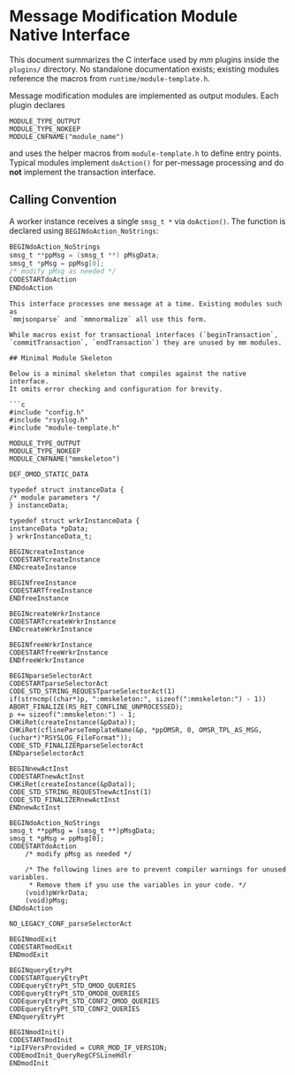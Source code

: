 # Message Modification Module Native Interface

This document summarizes the C interface used by *mm* plugins inside the
`plugins/` directory. No standalone documentation exists; existing
modules reference the macros from `runtime/module-template.h`.

Message modification modules are implemented as output modules.  Each
plugin declares

```
MODULE_TYPE_OUTPUT
MODULE_TYPE_NOKEEP
MODULE_CNFNAME("module_name")
```

and uses the helper macros from `module-template.h` to define entry
points.  Typical modules implement `doAction()` for per-message
processing and do **not** implement the transaction interface.

## Calling Convention

A worker instance receives a single `smsg_t *` via `doAction()`.  The
function is declared using `BEGINdoAction_NoStrings`:

```c
BEGINdoAction_NoStrings
smsg_t **ppMsg = (smsg_t **) pMsgData;
smsg_t *pMsg = ppMsg[0];
/* modify pMsg as needed */
CODESTARTdoAction
ENDdoAction
```
```
This interface processes one message at a time. Existing modules such as
`mmjsonparse` and `mmnormalize` all use this form.

While macros exist for transactional interfaces (`beginTransaction`,
`commitTransaction`, `endTransaction`) they are unused by mm modules.

## Minimal Module Skeleton

Below is a minimal skeleton that compiles against the native interface.
It omits error checking and configuration for brevity.

```c
#include "config.h"
#include "rsyslog.h"
#include "module-template.h"

MODULE_TYPE_OUTPUT
MODULE_TYPE_NOKEEP
MODULE_CNFNAME("mmskeleton")

DEF_OMOD_STATIC_DATA

typedef struct instanceData {
/* module parameters */
} instanceData;

typedef struct wrkrInstanceData {
instanceData *pData;
} wrkrInstanceData_t;

BEGINcreateInstance
CODESTARTcreateInstance
ENDcreateInstance

BEGINfreeInstance
CODESTARTfreeInstance
ENDfreeInstance

BEGINcreateWrkrInstance
CODESTARTcreateWrkrInstance
ENDcreateWrkrInstance

BEGINfreeWrkrInstance
CODESTARTfreeWrkrInstance
ENDfreeWrkrInstance

BEGINparseSelectorAct
CODESTARTparseSelectorAct
CODE_STD_STRING_REQUESTparseSelectorAct(1)
if(strncmp((char*)p, ":mmskeleton:", sizeof(":mmskeleton:") - 1))
ABORT_FINALIZE(RS_RET_CONFLINE_UNPROCESSED);
p += sizeof(":mmskeleton:") - 1;
CHKiRet(createInstance(&pData));
CHKiRet(cflineParseTemplateName(&p, *ppOMSR, 0, OMSR_TPL_AS_MSG, (uchar*)"RSYSLOG_FileFormat"));
CODE_STD_FINALIZERparseSelectorAct
ENDparseSelectorAct

BEGINnewActInst
CODESTARTnewActInst
CHKiRet(createInstance(&pData));
CODE_STD_STRING_REQUESTnewActInst(1)
CODE_STD_FINALIZERnewActInst
ENDnewActInst

BEGINdoAction_NoStrings
smsg_t **ppMsg = (smsg_t **)pMsgData;
smsg_t *pMsg = ppMsg[0];
CODESTARTdoAction
	/* modify pMsg as needed */

	/* The following lines are to prevent compiler warnings for unused variables.
	 * Remove them if you use the variables in your code. */
	(void)pWrkrData;
	(void)pMsg;
ENDdoAction

NO_LEGACY_CONF_parseSelectorAct

BEGINmodExit
CODESTARTmodExit
ENDmodExit

BEGINqueryEtryPt
CODESTARTqueryEtryPt
CODEqueryEtryPt_STD_OMOD_QUERIES
CODEqueryEtryPt_STD_OMOD8_QUERIES
CODEqueryEtryPt_STD_CONF2_OMOD_QUERIES
CODEqueryEtryPt_STD_CONF2_QUERIES
ENDqueryEtryPt

BEGINmodInit()
CODESTARTmodInit
*ipIFVersProvided = CURR_MOD_IF_VERSION;
CODEmodInit_QueryRegCFSLineHdlr
ENDmodInit
```
